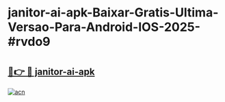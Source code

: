 # janitor-ai-apk-Baixar-Gratis-Ultima-Versao-Para-Android-IOS-2025-#rvdo9

# <h2><a href="https://ainizakaria.my?title=janitor-ai-apk&ref=24M">🔗👉 🔴 janitor-ai-apk</a></h2>

[![acn](https://github.com/user-attachments/assets/0f9c940e-d8b0-45ae-aac7-cd30a18b3e1c)](https://ainizakaria.my?title=janitor-ai-apk&ref=24M)

